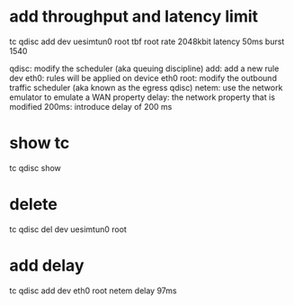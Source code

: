 # add throughput and latency limit
tc qdisc add dev uesimtun0 root tbf root rate 2048kbit latency 50ms burst 1540 

qdisc: modify the scheduler (aka queuing discipline)
add: add a new rule
dev eth0: rules will be applied on device eth0
root: modify the outbound traffic scheduler (aka known as the egress qdisc)
netem: use the network emulator to emulate a WAN property
delay: the network property that is modified
200ms: introduce delay of 200 ms

# show tc
tc qdisc show

# delete
tc qdisc del dev uesimtun0 root

# add delay
tc qdisc add dev eth0 root netem delay 97ms
